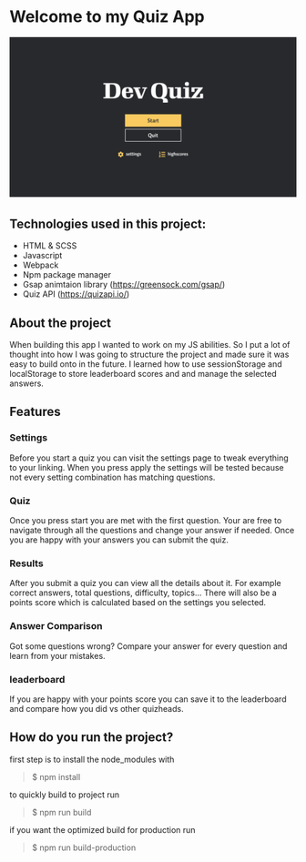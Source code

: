 # Welcome to my Quiz App

![](./design/Startscreen%402x.png)

## Technologies used in this project:

-   HTML & SCSS
-   Javascript
-   Webpack
-   Npm package manager
-   Gsap animtaion library (https://greensock.com/gsap/)
-   Quiz API (https://quizapi.io/)

## About the project

When building this app I wanted to work on my JS abilities. So I put a lot of thought into how I was going to structure the project and made sure it was easy to build onto in the future. I learned how to use sessionStorage and localStorage to store leaderboard scores and and manage the selected answers.

## Features

### Settings

Before you start a quiz you can visit the settings page to tweak everything to your linking. When you press apply the settings will be tested because not every setting combination has matching questions.

### Quiz

Once you press start you are met with the first question. Your are free to navigate through all the questions and change your answer if needed. Once you are happy with your answers you can submit the quiz.

### Results

After you submit a quiz you can view all the details about it. For example correct answers, total questions, difficulty, topics... There will also be a points score which is calculated based on the settings you selected.

### Answer Comparison

Got some questions wrong? Compare your answer for every question and learn from your mistakes.

### leaderboard

If you are happy with your points score you can save it to the leaderboard and compare how you did vs other quizheads.

## How do you run the project?

first step is to install the node_modules with

> $ npm install

to quickly build to project run

> $ npm run build

if you want the optimized build for production run

> $ npm run build-production
